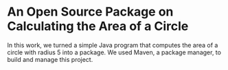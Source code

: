 # An Open Source Package on Calculating the Area of a Circle

In this work, we turned a simple Java program that computes the area of a circle with radius 5 into a package. We used Maven, a package manager, to build and manage this project.
